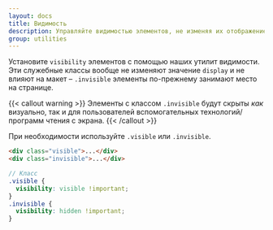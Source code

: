 ```yaml
---
layout: docs
title: Видимость
description: Управляйте видимостью элементов, не изменяя их отображение, с помощью утилит видимости.
group: utilities
---
```


Установите `visibility` элементов с помощью наших утилит видимости. Эти служебные классы вообще не изменяют значение `display` и не влияют на макет – `.invisible` элементы по-прежнему занимают место на странице.

{{< callout warning >}}
Элементы с классом `.invisible` будут скрыты *как* визуально, так и для пользователей вспомогательных технологий/программ чтения с экрана.
{{< /callout >}}

При необходимости используйте `.visible` или `.invisible`.

```html
<div class="visible">...</div>
<div class="invisible">...</div>
```

```scss
// Класс
.visible {
  visibility: visible !important;
}
.invisible {
  visibility: hidden !important;
}
```

